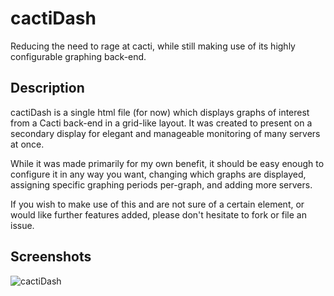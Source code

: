 # cactiDash

Reducing the need to rage at cacti, while still making use of its highly
configurable graphing back-end.

## Description

cactiDash is a single html file (for now) which displays graphs of interest
from a Cacti back-end in a grid-like layout. It was created to present on a
secondary display for elegant and manageable monitoring of many servers at once.

While it was made primarily for my own benefit, it should be easy enough to configure
it in any way you want, changing which graphs are displayed, assigning specific
graphing periods per-graph, and adding more servers.

If you wish to make use of this and are not sure of a certain element, or would like
further features added, please don't hesitate to fork or file an issue.

## Screenshots

![cactiDash](http://puu.sh/QBQm.png)

